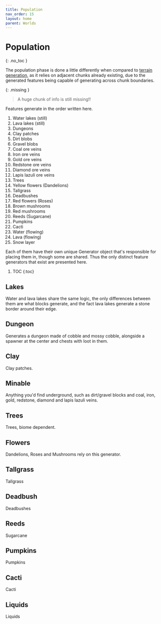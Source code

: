 ```yaml
---
title: Population
nav_order: 15
layout: home
parent: Worlds
---
```


# Population
{: .no_toc }

The population phase is done a little differently when compared to [terrain generation](generation), as it relies on adjacent chunks already existing, due to the generated features being capable of generating across chunk boundaries.

{: .missing }
> A huge chunk of info is still missing!!

Features generate in the order written here.

1. Water lakes (still)
2. Lava lakes (still)
3. Dungeons
4. Clay patches
5. Dirt blobs
6. Gravel blobs
7. Coal ore veins
8. Iron ore veins
9. Gold ore veins
10. Redstone ore veins
11. Diamond ore veins
12. Lapis lazuli ore veins
13. Trees
14. Yellow flowers (Dandelions)
15. Tallgrass
16. Deadbushes
17. Red flowers (Roses)
18. Brown mushrooms
19. Red mushrooms
20. Reeds (Sugarcane)
21. Pumpkins
22. Cacti
23. Water (flowing)
24. Lava (flowing)
25. Snow layer

Each of them have their own unique Generator object that's responsible for placing them in, though some are shared. Thus the only distinct feature generators that exist are presented here.

1. TOC
{:toc}

## Lakes
Water and lava lakes share the same logic, the only differences between them are what blocks generate, and the fact lava lakes generate a stone border around their edge.

## Dungeon
Generates a dungeon made of cobble and mossy cobble, alongside a spawner at the center and chests with loot in them.

## Clay
Clay patches.

## Minable
Anything you'd find underground, such as dirt/gravel blocks and coal, iron, gold, redstone, diamond and lapis lazuli veins.

## Trees
Trees, biome dependent.

## Flowers
Dandelions, Roses and Mushrooms rely on this generator.

## Tallgrass
Tallgrass

## Deadbush
Deadbushes

## Reeds
Sugarcane 

## Pumpkins
Pumpkins

## Cacti
Cacti

## Liquids
Liquids